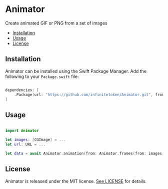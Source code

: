 # Animator

Create animated GIF or PNG from a set of images

- [Installation](#installation)
- [Usage](#usage)
- [License](#license)

## Installation

Animator can be installed using the Swift Package Manager. Add the following to your `Package.swift` file:

```swift

dependencies: [
    .Package(url: "https://github.com/infinitetoken/Animator.git", from: "2.0.0")
]

```

## Usage

```swift

import Animator

let images: [CGImage] = ...
let url: URL = ...

let data = await Animator.animation(from: Animator.frames(from: images), type: .gif)

```

## License

Animator is released under the MIT license. [See LICENSE](https://github.com/infinitetoken/Animator/blob/master/LICENSE) for details.
